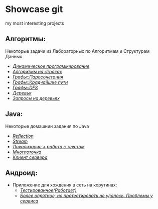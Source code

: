 # Showcase git
my most interesting projects

## Алгоритмы:
Некоторые задачи из Лабораторных по Алгоритмам и Структурам Данных
- *[Динамическое программирование](https://github.com/Kariel-Myrr/showcaseGit/blob/main/algo/Brackets.java)*
- *[Алгоритмы на строках](https://github.com/Kariel-Myrr/showcaseGit/blob/main/algo/FastStringSearch.java)*
- *[Графы::Паросочетания](https://github.com/Kariel-Myrr/showcaseGit/blob/main/algo/Matching.java)*
- *[Графы::Крадчайшие пути](https://github.com/Kariel-Myrr/showcaseGit/blob/main/algo/NegativeCycle.java)*
- *[Графы::DFS](https://github.com/Kariel-Myrr/showcaseGit/blob/main/algo/Bridges.java)*
- *[Деревья](https://github.com/Kariel-Myrr/showcaseGit/blob/main/algo/SumTree.java)*
- *[Запросы на деревьях](https://github.com/Kariel-Myrr/showcaseGit/blob/main/algo/LCA.java)*

## Java:
Некоторые домашнии задания по Java
- *[Reflection](https://github.com/Kariel-Myrr/showcaseGit/blob/main/java-advanced/java-solutions/info/kgeorgiy/ja/antonov/implementor/main/Implementor.java)*
- *[Stream](https://github.com/Kariel-Myrr/showcaseGit/blob/main/java-advanced/java-solutions/info/kgeorgiy/ja/antonov/student/StudentDB.java)*
- *[Локализацие + работа с текстом](https://github.com/Kariel-Myrr/showcaseGit/tree/main/java-advanced/java-solutions/info/kgeorgiy/ja/antonov/text)*
- *[Многпоточка](https://github.com/Kariel-Myrr/showcaseGit/tree/main/java-advanced/java-solutions/info/kgeorgiy/ja/antonov/concurrent)*
- *[Клиент сервера](https://github.com/Kariel-Myrr/showcaseGit/tree/main/java-advanced/java-solutions/info/kgeorgiy/ja/antonov/hello)*


## Андроид:
- Приложение для хождения в сеть на корутинах:
  - *[Тестированное(Работает)](https://github.com/Kariel-Myrr/showcaseGit/tree/main/android/pure-tested/network_app)*
  - *[Более опрятное, но протестировать не удалось. Проблемы у сервиса](https://github.com/Kariel-Myrr/showcaseGit/tree/main/android/cleaned-no_tests/network_app)*


